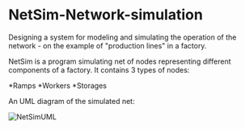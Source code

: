 # NetSim-Network-simulation
Designing a system for modeling and simulating the operation of the network - on the example of "production lines" in a factory.

NetSim is a program simulating net of nodes representing different components of a factory. It contains 3 types of nodes:

*Ramps
*Workers
*Storages

An UML diagram of the simulated net:

![NetSimUML](https://user-images.githubusercontent.com/75940256/118341378-2b4cd000-b51f-11eb-9e20-bba581736d22.png)
